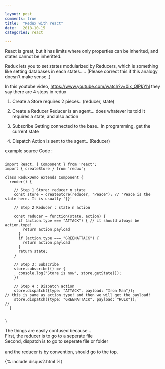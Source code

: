 ```yaml
---

layout: post
comments: true
title:  "Redux with react"
date:   2018-10-15
categories: react

---
```


React is great, but it has limits
where only properties can be inherited,
and states cannot be inheritted.

Redux lets you to set states 
modularized by Reducers,
which is something like 
setting databases in each states.....
(Please correct this if this analogy doesn't make sense..) 



In this youtube video, https://www.youtube.com/watch?v=0ix_QlPkYhl
they say there are 4 steps in redux

1. Create a Store
 requires 2 pieces.. (reducer, state)

2. Create a Reducer
 Reducer is an agent... does whatever its told
 It requires a state, and also action

3. Subscribe
 Getting connected to the base.. 
 In programming, get the current state
 
4. Dispatch
 Action is sent to the agent.. (Reducer)

example source Code : 


```

import React, { Component } from 'react';
import { createStore } from 'redux';

class ReduxDemo extends Component {
  render() {

    // Step 1 Store: reducer n state
    const store = createStore(reducer, "Peace"); // "Peace is the state here. It is usually '{}'

    // Step 2 Reducer : state n action

    const reducer = function(state, action) {
      if (action.type === "ATTACK") { // it should always be action.type!
        return action.payload
      }
      if (action.type === "GREENATTACK") {
        return action.payload
      }
      return state;         
    }

    // Step 3: Subscribe
    store.subscribe(() => {
      console.log("Store is now", store.getState());
    })

    // Step 4 : Dispatch action
    store.dispatch({type: "ATTACK", payload: "Iron Man"}); 
// this is same as action.type! and then we will get the payload!
    store.dispatch({type: "GREENATTACK", payload: "HULK"});
// 
  }


}

``` 

The things are easily confused because...<br>
First, the reducer is to go to a seperate file<br>
Second, dispatch is to go to seperate file or folder
<br><br>
and the reducer is by convention,
should go to the top.


{% include disqus2.html %}

